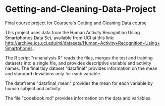 # Getting-and-Cleaning-Data-Project
Final course project for Coursera's Getting and Cleaning Data course 

This project uses data from the Human Activity Recognition Using Smartphones Data Set, available from UCI at this link: 
http://archive.ics.uci.edu/ml/datasets/Human+Activity+Recognition+Using+Smartphones.

The R script "runanalysis.R" reads the files, merges the test and training datasets into a single file, and provides descriptive variable and activity names. The final tidy dataset "datafinal" provides information on the mean and standard deviations only for each variable. 

The dataframe "datafinal_mean" provides the mean for each variable by human subject and activity. 

The file "codebook.md" provides information on the data and variables. 
